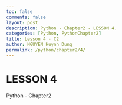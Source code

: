 ```yaml
---
toc: false
comments: false
layout: post
description: Python - Chapter2 - LESSON 4.
categories: [Python, PythonChapter2]
title: Lesson 4 - C2
author: NGUYEN Huynh Dung
permalink: /python/chapter2/4/
---
```


# LESSON 4
Python - Chapter2



